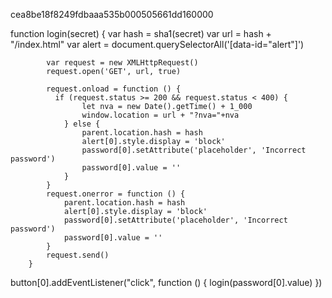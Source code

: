 cea8be18f8249fdbaaa535b000505661dd160000


function login(secret) {
            var hash = sha1(secret)
            var url = hash + "/index.html"
            var alert = document.querySelectorAll('[data-id="alert"]')

            var request = new XMLHttpRequest()
            request.open('GET', url, true)

            request.onload = function () {
              if (request.status >= 200 && request.status < 400) {
                    let nva = new Date().getTime() + 1_000
                    window.location = url + "?nva="+nva
                } else {
                    parent.location.hash = hash
                    alert[0].style.display = 'block'
                    password[0].setAttribute('placeholder', 'Incorrect password')
                    password[0].value = ''
                }
            }
            request.onerror = function () {
                parent.location.hash = hash
                alert[0].style.display = 'block'
                password[0].setAttribute('placeholder', 'Incorrect password')
                password[0].value = ''
            }
            request.send()
        }

button[0].addEventListener("click", function () {
    login(password[0].value)
})


